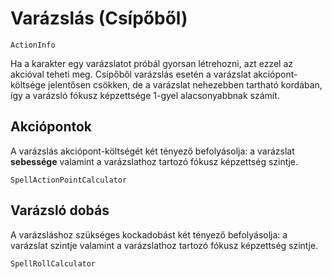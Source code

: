 # Varázslás (Csípőből)

`ActionInfo`

Ha a karakter egy varázslatot próbál gyorsan létrehozni, azt ezzel az akcióval teheti meg. Csípőből varázslás esetén a varázslat akciópont-költsége jelentősen csökken, de a varázslat nehezebben tartható kordában, így a varázsló fókusz képzettsége 1-gyel alacsonyabbnak számít.

## Akciópontok

A varázslás akciópont-költségét két tényező befolyásolja: a varázslat **sebessége** valamint a varázslathoz tartozó fókusz képzettség szintje.

`SpellActionPointCalculator`

## Varázsló dobás

A varázsláshoz szükséges kockadobást két tényező befolyásolja: a varázslat szintje valamint a varázslathoz tartozó fókusz képzettség szintje.

`SpellRollCalculator`